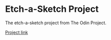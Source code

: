 # Etch-a-Sketch Project

The etch-a-sketch project from The Odin Project.

<a href="https://www.theodinproject.com/lessons/foundations-etch-a-sketch">Project link</a>
